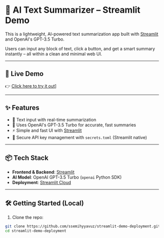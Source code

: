 # 🧠 AI Text Summarizer – Streamlit Demo

This is a lightweight, AI-powered text summarization app built with [Streamlit](https://streamlit.io) and OpenAI's GPT-3.5 Turbo.

Users can input any block of text, click a button, and get a smart summary instantly – all within a clean and minimal web UI.

---

## 🚀 Live Demo

👉 [Click here to try it out]([https://ai-text-summarizer-demo.streamlit.app/)]

---

## ✨ Features

- 📝 Text input with real-time summarization  
- 🤖 Uses OpenAI's GPT-3.5 Turbo for accurate, fast summaries  
- ⚡ Simple and fast UI with [Streamlit](https://streamlit.io)  
- 🔐 Secure API key management with `secrets.toml` (Streamlit native)

---

## 📦 Tech Stack

- **Frontend & Backend**: [Streamlit](https://streamlit.io)
- **AI Model**: OpenAI GPT-3.5 Turbo (`openai` Python SDK)
- **Deployment**: [Streamlit Cloud](https://streamlit.io/cloud)

---

## 🛠️ Getting Started (Local)

1. Clone the repo:

```bash
git clone https://github.com/ssemihyyavuz/streamlit-demo-deployment.git
cd streamlit-demo-deployment
